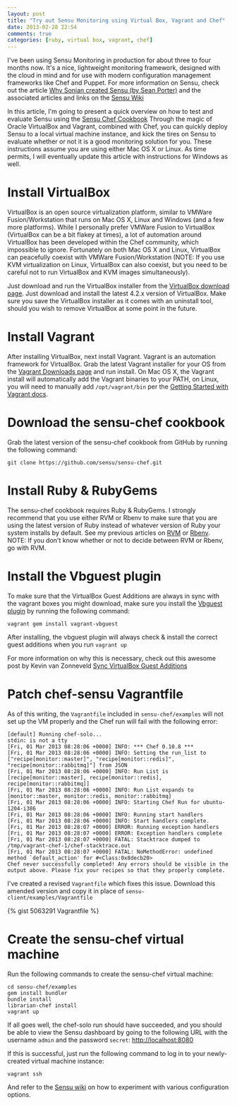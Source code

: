 ```yaml
---
layout: post
title: "Try out Sensu Monitoring using Virtual Box, Vagrant and Chef"
date: 2013-02-28 22:54
comments: true
categories: [ruby, virtual box, vagrant, chef]
---
```

I've been using Sensu Monitoring in production for about three to four months
now.  It's a nice, lightweight monitoring framework, designed with the cloud
in mind and for use with modern configuration management frameworks like
Chef and Puppet.  For more information on Sensu, check out the article
[Why Sonian created Sensu (by Sean Porter)](https://github.com/sensu/sensu/wiki)
and the associated articles and links on the [Sensu Wiki](https://github.com/sensu/sensu/wiki)

In this article, I'm going to present a quick overview on how to test and
evaluate Sensu using the [Sensu Chef Cookbook](https://github.com/sensu/sensu-chef)
Through the magic of Oracle VirtualBox and Vagrant, combined with Chef, you
can quickly deploy Sensu to a local virtual machine instance, and kick the
tires on Sensu to evaluate whether or not it is a good monitoring solution
for you.  These instructions assume you are using either Mac OS X or Linux.  As
time permits, I will eventually update this article with instructions for
Windows as well.

Install VirtualBox
==================
VirtualBox is an open source virtualization platform, similar to VMWare
Fusion/Workstation that runs on Mac OS X, Linux and Windows (and a few more
platforms).  While I personally prefer VMWare Fusion to VirtualBox (VirtualBox
can be a bit flakey at times), a lot of automation around VirtualBox has been
developed within the Chef community, which impossible to ignore.  Fortunately
on both Mac OS X and Linux, VirtualBox can peacefully coexist with VMWare
Fusion/Workstation (NOTE: If you use KVM virtualization on Linux, VirtualBox
can also coexist, but you need to be careful not to run VirtualBox and KVM
images simultaneously).

Just download and run the VirtualBox installer from the [VirtualBox download
page](https://www.virtualbox.org/wiki/Downloads).  Just download and install
the latest 4.2.x version of VirtualBox.  Make sure you save the VirtualBox
installer as it comes with an uninstall tool, should you wish to remove
VirtualBox at some point in the future.

Install Vagrant
===============
After installing VirtualBox, next install Vagrant.  Vagrant is an automation
framework for VirtualBox.  Grab the latest Vagrant installer for your OS from
the [Vagrant Downloads page](http://downloads.vagrantup.com/) and run install.
On Mac OS X, the Vagrant install will automatically add the Vagrant binaries
to your PATH, on Linux, you will need to manually add
<code>/opt/vagrant/bin</code> per the [Getting Started with Vagrant docs](http://docs.vagrantup.com/v1/docs/getting-started/index.html).

Download the sensu-chef cookbook
================================
Grab the latest version of the sensu-chef cookbook from GitHub by running
the following command:
```
git clone https://github.com/sensu/sensu-chef.git
```
Install Ruby & RubyGems
=======================
The sensu-chef cookbook requires Ruby & RubyGems.  I strongly recommend that
you use either RVM or Rbenv to make sure that you are using the latest version
of Ruby instead of whatever version of Ruby your system installs by default.
See my previous articles on [RVM](http://misheska.com/blog/2013/02/24/using-rvm-to-manage-multiple-versions-of-ruby/) or [Rbenv](http://misheska.com/blog/2013/02/24/using-rbenv-to-manage-multiple-versions-of-ruby/).  NOTE: If you don't know whether or not to decide between RVM or Rbenv,
go with RVM.

Install the Vbguest plugin
==========================
To make sure that the VirtualBox Guest Additions are always in sync with
the vagrant boxes you might download, make sure you install the
[Vbguest plugin](https://github.com/dotless-de/vagrant-vbguest) by
running the following command:
```
vagrant gem install vagrant-vbguest
```

After installing, the vbguest plugin will always check & install the correct
guest additions when you run <code>vagrant up</code>

For more information on why this is necessary, check out this awesome
post by Kevin van Zonneveld [Sync VirtualBox Guest Additions](http://kvz.io/blog/2013/01/16/vagrant-tip-keep-virtualbox-guest-additions-in-sync/)

Patch chef-sensu Vagrantfile
============================
As of this writing, the <code>Vagrantfile</code> included in
<code>sensu-chef/examples</code> will not set up the VM properly and the
Chef run will fail with the following error:
```
[default] Running chef-solo...
stdin: is not a tty
[Fri, 01 Mar 2013 08:28:06 +0000] INFO: *** Chef 0.10.8 ***
[Fri, 01 Mar 2013 08:28:06 +0000] INFO: Setting the run_list to ["recipe[monitor::master]", "recipe[monitor::redis]", "recipe[monitor::rabbitmq]"] from JSON
[Fri, 01 Mar 2013 08:28:06 +0000] INFO: Run List is [recipe[monitor::master], recipe[monitor::redis], recipe[monitor::rabbitmq]]
[Fri, 01 Mar 2013 08:28:06 +0000] INFO: Run List expands to [monitor::master, monitor::redis, monitor::rabbitmq]
[Fri, 01 Mar 2013 08:28:06 +0000] INFO: Starting Chef Run for ubuntu-1204-i386
[Fri, 01 Mar 2013 08:28:06 +0000] INFO: Running start handlers
[Fri, 01 Mar 2013 08:28:06 +0000] INFO: Start handlers complete.
[Fri, 01 Mar 2013 08:28:07 +0000] ERROR: Running exception handlers
[Fri, 01 Mar 2013 08:28:07 +0000] ERROR: Exception handlers complete
[Fri, 01 Mar 2013 08:28:07 +0000] FATAL: Stacktrace dumped to /tmp/vagrant-chef-1/chef-stacktrace.out
[Fri, 01 Mar 2013 08:28:07 +0000] FATAL: NoMethodError: undefined method `default_action' for #<Class:0x8decb20>
Chef never successfully completed! Any errors should be visible in the
output above. Please fix your recipes so that they properly complete.
```

I've created a revised <code>Vagrantfile</code> which fixes this issue.
Download this amended version and copy it in place of
<code>sensu-client/examples/Vagrantfile</code>

{% gist 5063291 Vagrantfile %}

Create the sensu-chef virtual machine
=====================================

Run the following commands to create the sensu-chef virtual machine:
```
cd sensu-chef/examples
gem install bundler
bundle install
librarian-chef install
vagrant up
```

If all goes well, the chef-solo run should have succeeded, and you should
be able to view the Sensu dashboard by going to the following URL with
the username <code>admin</code> and the password <code>secret</code>:
[http://localhost:8080](http://localhost:8080)

If this is successful, just run the following command to log in to your
newly-created virtual machine instance:
```
vagrant ssh
```

And refer to the [Sensu wiki](https://github.com/sensu/sensu/wiki) on how 
to experiment with various configuration options.
